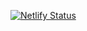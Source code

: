 [![Netlify Status](https://api.netlify.com/api/v1/badges/e64030d0-e255-4c90-95ec-12f9fdb55c09/deploy-status)](https://app.netlify.com/sites/rias/deploys)
